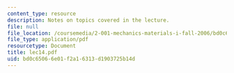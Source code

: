 ```yaml
---
content_type: resource
description: Notes on topics covered in the lecture.
file: null
file_location: /coursemedia/2-001-mechanics-materials-i-fall-2006/bd0c65066e01f2a16313d1903725b14d_lec14.pdf
file_type: application/pdf
resourcetype: Document
title: lec14.pdf
uid: bd0c6506-6e01-f2a1-6313-d1903725b14d
---
```

